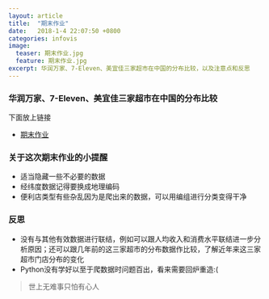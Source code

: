 ```yaml
---
layout: article
title:  "期末作业"
date:   2018-1-4 22:07:50 +0800
categories: infovis
image:
  teaser: 期末作业.jpg
  feature: 期末作业.jpg
excerpt: 华润万家、7-Eleven、美宜佳三家超市在中国的分布比较，以及注意点和反思
---
```


### 华润万家、7-Eleven、美宜佳三家超市在中国的分布比较

下面放上链接

- [期末作业](https://public.tableau.com/profile/loong#!/vizhome/2_2315/2_1)


### 关于这次期末作业的小提醒
- 适当隐藏一些不必要的数据
- 经纬度数据记得要换成地理编码
- 便利店类型有些杂乱因为是爬出来的数据，可以用编组进行分类变得干净

### 反思
- 没有与其他有效数据进行联结，例如可以跟人均收入和消费水平联结进一步分析原因；还可以跟几年前的这三家超市的分布数据作比较，了解近年来这三家超市门店分布的变化
- Python没有学好以至于爬数据时问题百出，看来需要回炉重造:(
 
> 世上无难事只怕有心人